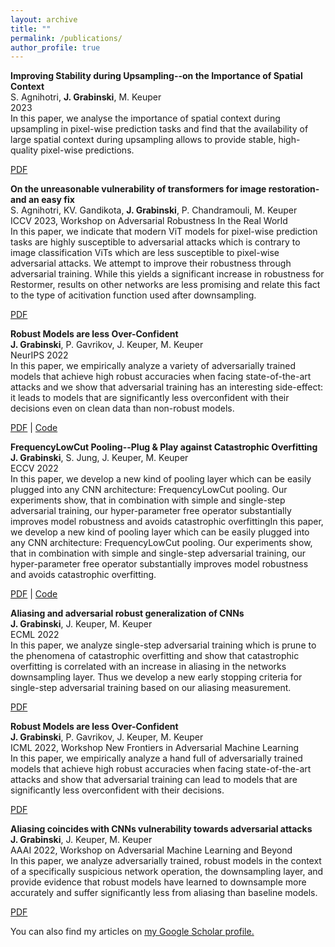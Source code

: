 ```yaml
---
layout: archive
title: ""
permalink: /publications/
author_profile: true
---
```


**Improving Stability during Upsampling--on the Importance of Spatial Context**     
S. Agnihotri, **J. Grabinski**, M. Keuper   
2023    
In this paper, we analyse the importance of spatial context during upsampling in pixel-wise prediction tasks and find that the availability of large spatial context during upsampling allows to provide stable, high-quality pixel-wise predictions.

[PDF](https://arxiv.org/pdf/2311.17524)


**On the unreasonable vulnerability of transformers for image restoration-and an easy fix**     
S. Agnihotri, KV. Gandikota, **J. Grabinski**, P. Chandramouli, M. Keuper       
ICCV 2023, Workshop on Adversarial Robustness In the Real World     
In this paper, we indicate that modern ViT models for pixel-wise prediction tasks are highly susceptible to adversarial attacks which is contrary to image classification ViTs which are less susceptible to pixel-wise adversarial attacks. We attempt to improve their robustness through adversarial training. While this yields a significant increase in robustness for Restormer, results on other networks are less promising and relate this fact to the type of acitivation function used after downsampling.

[PDF](https://openaccess.thecvf.com/content/ICCV2023W/AROW/papers/Agnihotri_On_the_Unreasonable_Vulnerability_of_Transformers_for_Image_Restoration_-_ICCVW_2023_paper.pdf)


**Robust Models are less Over-Confident**  
**J. Grabinski**, P. Gavrikov, J. Keuper, M. Keuper    
NeurIPS 2022  
In this paper, we empirically analyze a variety of adversarially trained models that achieve high robust accuracies when facing state-of-the-art attacks and we show that adversarial training has an interesting side-effect: it leads to models that are significantly less overconfident with their decisions even on clean data than non-robust models. 

[PDF](https://openreview.net/forum?id=5K3uopkizS) |  [Code](https://github.com/GeJulia/robustness_confidences_evaluation)


**FrequencyLowCut Pooling--Plug & Play against Catastrophic Overfitting**  
**J. Grabinski**, S. Jung, J. Keuper, M. Keuper    
ECCV 2022  
In this paper, we develop a new kind of pooling layer which can be easily plugged into any CNN architecture: FrequencyLowCut pooling. Our experiments show, that in combination with simple and single-step adversarial training, our hyper-parameter free operator substantially improves model robustness and avoids catastrophic overfittingIn this paper, we develop a new kind of pooling layer which can be easily plugged into any CNN architecture: FrequencyLowCut pooling. Our experiments show, that in combination with simple and single-step adversarial training, our hyper-parameter free operator substantially improves model robustness and avoids catastrophic overfitting. 

[PDF](https://www.ecva.net/papers/eccv_2022/papers_ECCV/papers/136740036.pdf) |  [Code](https://github.com/GeJulia/flc_pooling)

**Aliasing and adversarial robust generalization of CNNs**  
**J. Grabinski**, J. Keuper, M. Keuper    
ECML 2022  
In this paper, we analyze single-step adversarial training which is prune to the phenomena of catastrophic overfitting and show that catastrophic overfitting is correlated with an increase in aliasing in the networks downsampling layer. Thus we develop a new early stopping criteria for single-step adversarial training based on our aliasing measurement.  

[PDF](https://link.springer.com/article/10.1007/s10994-022-06222-8) 

**Robust Models are less Over-Confident**  
**J. Grabinski**, P. Gavrikov, J. Keuper, M. Keuper    
ICML 2022, Workshop New Frontiers in Adversarial Machine Learning   
In this paper, we empirically analyze a hand full of adversarially trained models that achieve high robust accuracies when facing state-of-the-art attacks and show that adversarial training can lead to models that are significantly less overconfident with their decisions.  

[PDF](https://arxiv.org/pdf/2210.05938.pdf) 

**Aliasing coincides with CNNs vulnerability towards adversarial attacks**  
**J. Grabinski**, J. Keuper, M. Keuper    
AAAI 2022, Workshop on Adversarial Machine Learning and Beyond    
In this paper, we analyze adversarially trained, robust models in the context of a specifically suspicious network operation, the downsampling layer, and provide evidence that robust models have learned to downsample more accurately and suffer significantly less from aliasing than baseline models.  

[PDF](https://openreview.net/forum?id=vKc1mLxBebP) 

You can also find my articles on <u><a href="{{author.googlescholar}}">my Google Scholar profile</a>.</u>

